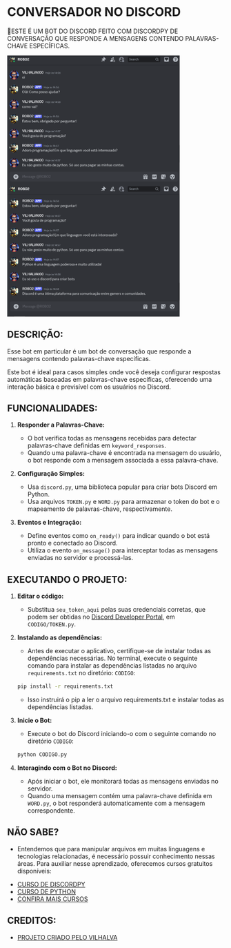 # CONVERSADOR NO DISCORD
🤖ESTE É UM BOT DO DISCORD FEITO COM DISCORDPY DE CONVERSAÇÃO QUE RESPONDE A MENSAGENS CONTENDO PALAVRAS-CHAVE ESPECÍFICAS.

<img src="./IMAGENS/FOTO_1.png" align="center" width="400"> <br>
<img src="./IMAGENS/FOTO_2.png" align="center" width="400"> <br>

## DESCRIÇÃO:
Esse bot em particular é um bot de conversação que responde a mensagens contendo palavras-chave específicas. 

Este bot é ideal para casos simples onde você deseja configurar respostas automáticas baseadas em palavras-chave específicas, oferecendo uma interação básica e previsível com os usuários no Discord.

## FUNCIONALIDADES:
1. **Responder a Palavras-Chave:**
   - O bot verifica todas as mensagens recebidas para detectar palavras-chave definidas em `keyword_responses`.
   - Quando uma palavra-chave é encontrada na mensagem do usuário, o bot responde com a mensagem associada a essa palavra-chave.

2. **Configuração Simples:**
   - Usa `discord.py`, uma biblioteca popular para criar bots Discord em Python.
   - Usa arquivos `TOKEN.py` e `WORD.py` para armazenar o token do bot e o mapeamento de palavras-chave, respectivamente.

3. **Eventos e Integração:**
   - Define eventos como `on_ready()` para indicar quando o bot está pronto e conectado ao Discord.
   - Utiliza o evento `on_message()` para interceptar todas as mensagens enviadas no servidor e processá-las.

## EXECUTANDO O PROJETO:
1. **Editar o código:**
   - Substitua `seu_token_aqui` pelas suas credenciais corretas, que podem ser obtidas no [Discord Developer Portal](https://discord.com/developers/applications), em `CODIGO/TOKEN.py`.

2. **Instalando as dependências:**
   - Antes de executar o aplicativo, certifique-se de instalar todas as dependências necessárias. No terminal, execute o seguinte comando para instalar as dependências listadas no arquivo `requirements.txt` no diretório: `CODIGO`:
   ```bash
   pip install -r requirements.txt
   ```
   - Isso instruirá o pip a ler o arquivo requirements.txt e instalar todas as dependências listadas.

3. **Inicie o Bot:**
   - Execute o bot do Discord iniciando-o com o seguinte comando no diretório `CODIGO`:
    ```bash
    python CODIGO.py
    ```

4. **Interagindo com o Bot no Discord:**
   - Após iniciar o bot, ele monitorará todas as mensagens enviadas no servidor.
   - Quando uma mensagem contém uma palavra-chave definida em `WORD.py`, o bot responderá automaticamente com a mensagem correspondente.

## NÃO SABE?
- Entendemos que para manipular arquivos em muitas linguagens e tecnologias relacionadas, é necessário possuir conhecimento nessas áreas. Para auxiliar nesse aprendizado, oferecemos cursos gratuitos disponíveis:
* [CURSO DE DISCORDPY](https://github.com/VILHALVA/CURSO-DE-DISCORDPY)
* [CURSO DE PYTHON](https://github.com/VILHALVA/CURSO-DE-PYTHON)
* [CONFIRA MAIS CURSOS](https://github.com/VILHALVA?tab=repositories&q=+topic:CURSO)

## CREDITOS:
- [PROJETO CRIADO PELO VILHALVA](https://github.com/VILHALVA)

